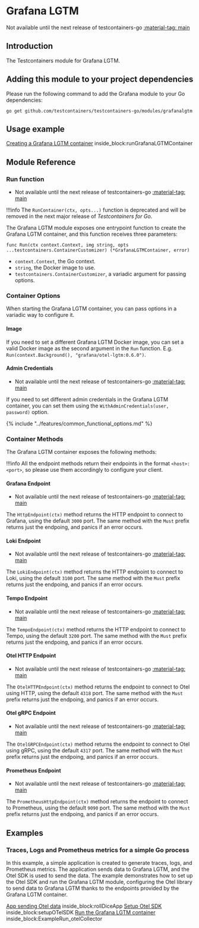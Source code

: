 # Grafana LGTM

Not available until the next release of testcontainers-go <a href="https://github.com/testcontainers/testcontainers-go"><span class="tc-version">:material-tag: main</span></a>

## Introduction

The Testcontainers module for Grafana LGTM.

## Adding this module to your project dependencies

Please run the following command to add the Grafana module to your Go dependencies:

```
go get github.com/testcontainers/testcontainers-go/modules/grafanalgtm
```

## Usage example

<!--codeinclude-->
[Creating a Grafana LGTM container](../../modules/grafana-lgtm/examples_test.go) inside_block:runGrafanaLGTMContainer
<!--/codeinclude-->

## Module Reference

### Run function

- Not available until the next release of testcontainers-go <a href="https://github.com/testcontainers/testcontainers-go"><span class="tc-version">:material-tag: main</span></a>

!!!info
    The `RunContainer(ctx, opts...)` function is deprecated and will be removed in the next major release of _Testcontainers for Go_.

The Grafana LGTM module exposes one entrypoint function to create the Grafana LGTM container, and this function receives three parameters:

```golang
func Run(ctx context.Context, img string, opts ...testcontainers.ContainerCustomizer) (*GrafanaLGTMContainer, error)
```

- `context.Context`, the Go context.
- `string`, the Docker image to use.
- `testcontainers.ContainerCustomizer`, a variadic argument for passing options.

### Container Options

When starting the Grafana LGTM container, you can pass options in a variadic way to configure it.

#### Image

If you need to set a different Grafana LGTM Docker image, you can set a valid Docker image as the second argument in the `Run` function.
E.g. `Run(context.Background(), "grafana/otel-lgtm:0.6.0")`.

#### Admin Credentials

- Not available until the next release of testcontainers-go <a href="https://github.com/testcontainers/testcontainers-go"><span class="tc-version">:material-tag: main</span></a>

If you need to set different admin credentials in the Grafana LGTM container, you can set them using the `WithAdminCredentials(user, password)` option.

{% include "../features/common_functional_options.md" %}

### Container Methods

The Grafana LGTM container exposes the following methods:

!!!info
    All the endpoint methods return their endpoints in the format `<host>:<port>`, so please use them accordingly to configure your client.

#### Grafana Endpoint

- Not available until the next release of testcontainers-go <a href="https://github.com/testcontainers/testcontainers-go"><span class="tc-version">:material-tag: main</span></a>

The `HttpEndpoint(ctx)` method returns the HTTP endpoint to connect to Grafana, using the default `3000` port. The same method with the `Must` prefix returns just the endpoing, and panics if an error occurs.

#### Loki Endpoint

- Not available until the next release of testcontainers-go <a href="https://github.com/testcontainers/testcontainers-go"><span class="tc-version">:material-tag: main</span></a>

The `LokiEndpoint(ctx)` method returns the HTTP endpoint to connect to Loki, using the default `3100` port. The same method with the `Must` prefix returns just the endpoing, and panics if an error occurs.

#### Tempo Endpoint

- Not available until the next release of testcontainers-go <a href="https://github.com/testcontainers/testcontainers-go"><span class="tc-version">:material-tag: main</span></a>

The `TempoEndpoint(ctx)` method returns the HTTP endpoint to connect to Tempo, using the default `3200` port. The same method with the `Must` prefix returns just the endpoing, and panics if an error occurs.

#### Otel HTTP Endpoint

- Not available until the next release of testcontainers-go <a href="https://github.com/testcontainers/testcontainers-go"><span class="tc-version">:material-tag: main</span></a>

The `OtelHTTPEndpoint(ctx)` method returns the endpoint to connect to Otel using HTTP, using the default `4318` port. The same method with the `Must` prefix returns just the endpoing, and panics if an error occurs.

#### Otel gRPC Endpoint

- Not available until the next release of testcontainers-go <a href="https://github.com/testcontainers/testcontainers-go"><span class="tc-version">:material-tag: main</span></a>

The `OtelGRPCEndpoint(ctx)` method returns the endpoint to connect to Otel using gRPC, using the default `4317` port. The same method with the `Must` prefix returns just the endpoing, and panics if an error occurs.

#### Prometheus Endpoint

- Not available until the next release of testcontainers-go <a href="https://github.com/testcontainers/testcontainers-go"><span class="tc-version">:material-tag: main</span></a>

The `PrometheusHttpEndpoint(ctx)` method returns the endpoint to connect to Prometheus, using the default `9090` port. The same method with the `Must` prefix returns just the endpoing, and panics if an error occurs.

## Examples

### Traces, Logs and Prometheus metrics for a simple Go process

In this example, a simple application is created to generate traces, logs, and Prometheus metrics.
The application sends data to Grafana LGTM, and the Otel SDK is used to send the data.
The example demonstrates how to set up the Otel SDK and run the Grafana LGTM module,
configuring the Otel library to send data to Grafana LGTM thanks to the endpoints provided by the Grafana LGTM container.

<!--codeinclude-->
[App sending Otel data](../../modules/grafana-lgtm/examples_test.go) inside_block:rollDiceApp
[Setup Otel SDK](../../modules/grafana-lgtm/examples_test.go) inside_block:setupOTelSDK
[Run the Grafana LGTM container](../../modules/grafana-lgtm/examples_test.go) inside_block:ExampleRun_otelCollector
<!--/codeinclude-->